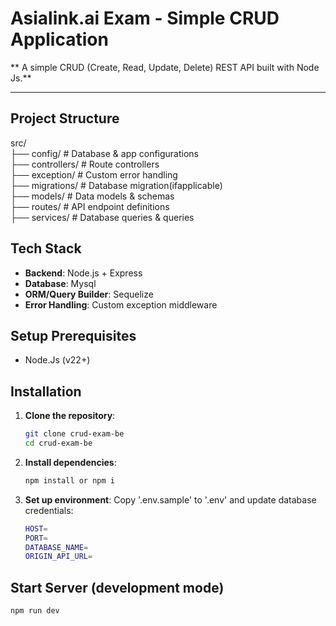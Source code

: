 # Asialink.ai Exam - Simple CRUD Application

** A simple CRUD (Create, Read, Update, Delete) REST API built with Node Js.**

---

## Project Structure

src/  
├── config/ # Database & app configurations  
├── controllers/ # Route controllers  
├── exception/ # Custom error handling  
├── migrations/ # Database migration(ifapplicable)  
├── models/ # Data models & schemas  
├── routes/ # API endpoint definitions  
├── services/ # Database queries & queries

## Tech Stack

- **Backend**: Node.js + Express
- **Database**: Mysql
- **ORM/Query Builder**: Sequelize
- **Error Handling**: Custom exception middleware

## Setup Prerequisites

- Node.Js (v22+)

## Installation

1. **Clone the repository**:

   ```bash
   git clone crud-exam-be
   cd crud-exam-be

   ```

2. **Install dependencies**:

   ```bash
   npm install or npm i

   ```

3. **Set up environment**: Copy '.env.sample' to '.env' and update database credentials:
   ```bash
   HOST=
   PORT=
   DATABASE_NAME=
   ORIGIN_API_URL=


   ```

## Start Server (development mode)

```bash
npm run dev

```
